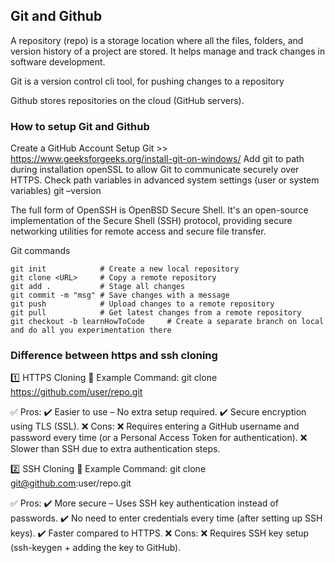 ## Git and Github 

A repository (repo) is a storage location where all the files, folders, and version history of a project are stored. It helps manage and track changes in software development.

Git is a version control cli tool, for pushing changes to a repository 

Github stores repositories on the cloud (GitHub servers). 

### How to setup Git and Github

Create a GitHub Account
Setup Git >>  https://www.geeksforgeeks.org/install-git-on-windows/
Add git to path during installation
openSSL to allow Git to communicate securely over HTTPS.
Check path variables in advanced system settings (user or system variables)
git –version

The full form of OpenSSH is OpenBSD Secure Shell. It's an open-source implementation of the Secure Shell (SSH) protocol, providing secure networking utilities for remote access and secure file transfer. 

Git commands 

```
git init            # Create a new local repository
git clone <URL>     # Copy a remote repository
git add .           # Stage all changes
git commit -m "msg" # Save changes with a message
git push            # Upload changes to a remote repository
git pull            # Get latest changes from a remote repository
git checkout -b learnHowToCode     # Create a separate branch on local and do all you experimentation there
```

### Difference between https and ssh cloning 

1️⃣ HTTPS Cloning
📌 Example Command:
git clone https://github.com/user/repo.git

✅ Pros:
✔️ Easier to use – No extra setup required.
✔️ Secure encryption using TLS (SSL).
❌ Cons:
❌ Requires entering a GitHub username and password every time (or a Personal Access Token for authentication).
 ❌ Slower than SSH due to extra authentication steps.

2️⃣ SSH Cloning
📌 Example Command:
git clone git@github.com:user/repo.git

✅ Pros:
✔️ More secure – Uses SSH key authentication instead of passwords.
 ✔️ No need to enter credentials every time (after setting up SSH keys).
 ✔️ Faster compared to HTTPS.
❌ Cons:
❌ Requires SSH key setup (ssh-keygen + adding the key to GitHub).

